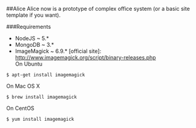 ##Alice
Alice now is a prototype of complex office system (or a basic site template if you want).

###Requirements
- NodeJS ~ 5.*
- MongoDB ~ 3.*
- ImageMagick ~ 6.9.* [official site]: http://www.imagemagick.org/script/binary-releases.php  
On Ubuntu
```
$ apt-get install imagemagick
```
On Mac OS X
```
$ brew install imagemagick
```
On CentOS
```
$ yum install imagemagick
```
